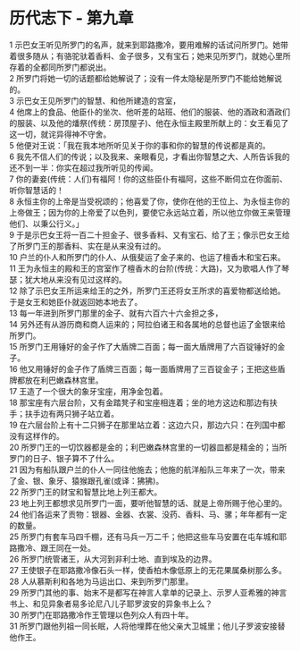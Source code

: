 # 历代志下 - 第九章
  
 1 示巴女王听见所罗门的名声，就来到耶路撒冷，要用难解的话试问所罗门。她带着很多随从；有骆驼驮着香料、金子很多，又有宝石；她来见所罗门，就她心里所存着的全都同所罗门都说出。  
 2 所罗门将她一切的话题都给她解说了；没有一件太隐秘是所罗门不能给她解说的。  
 3 示巴女王见所罗门的智慧、和他所建造的宫室，  
 4 他席上的食品、他臣仆的坐次、他听差的站班、他们的服装、他的酒政和酒政们的服装、以及他的燔祭(传统：房顶屋子)、他在永恒主殿里所献上的：女王看见了这一切，就诧异得神不守舍。  
 5 他便对王说：「我在我本地所听见关于你的事和你的智慧的传说都是真的。  
 6 我先不信人们的传说；以及我来、亲眼看见，才看出你智慧之大、人所告诉我的还不到一半：你实在超过我所听见的传闻。  
 7 你的妻妾(传统：人们)有福阿！你的这些臣仆有福阿，这些不断伺立在你面前、听你智慧话的！  
 8 永恒主你的上帝是当受祝颂的；他喜爱了你，使你在他的王位上、为永恒主你的上帝做王；因为你的上帝爱了以色列，要使它永远站立着，所以他立你做王来管理他们、以秉公行义。」  
 9 于是示巴女王将一百二十担金子、很多香料、又有宝石、给了王；像示巴女王给了所罗门王的那香料、实在是从来没有过的。  
 10 户兰的仆人和所罗门的仆人、从俄斐运了金子来的、也运了檀香木和宝石来。  
 11 王为永恒主的殿和王的宫室作了檀香木的台阶(传统：大路)，又为歌唱人作了琴瑟；犹大地从来没有见过这样的。  
 12 除了示巴女王所运来给王的之外，所罗门王还将女王所求的喜爱物都送给她。于是女王和她臣仆就返回她本地去了。  
 13 每一年进到所罗门那里的金子、就有六百六十六金担之多，  
 14 另外还有从游历商和商人运来的；阿拉伯诸王和各属地的总督也运了金银来给所罗门。  
 15 所罗门王用锤好的金子作了大盾牌二百面；每一面大盾牌用了六百锭锤好的金子。  
 16 他又用锤好的金子作了盾牌三百面；每一面盾牌用了三百锭金子；王把这些盾牌都放在利巴嫩森林宫里。  
 17 王造了一个很大的象牙宝座，用净金包着。  
 18 那宝座有六层台阶，又有金踏凳子和宝座相连着；坐的地方这边和那边有扶手；扶手边有两只狮子站立着。  
 19 在六层台阶上有十二只狮子在那里站立着：这边六只，那边六只：在列国中都没有这样作的。  
 20 所罗门王的一切饮器都是金的；利巴嫩森林宫里的一切器皿都是精金的；当所罗门的日子、银子算不了什么。  
 21 因为有船队跟户兰的仆人一同往他施去；他施的航洋船队三年来了一次，带来了金、银、象牙、猿猴跟孔雀(或译：狒狒)。  
 22 所罗门王的财宝和智慧比地上列王都大。  
 23 地上列王都想求见所罗门一面，要听他智慧的话、就是上帝所赐于他心里的。  
 24 他们各运来了贡物：银器、金器、衣裳、没药、香料、马、骡；年年都有一定的数量。  
 25 所罗门有套车马四千棚，还有马兵一万二千；他把这些车马安置在屯车城和耶路撒冷、跟王同在一处。  
 26 所罗门统管诸王，从大河到非利士地、直到埃及的边界。  
 27 王使银子在耶路撒冷像石头一样，使香柏木像低原上的无花果属桑树那么多。  
 28 人从慕斯利和各地为马运出口、来到所罗门那里。  
 29 所罗门其他的事、始末不是都写在神言人拿单的记录上、示罗人亚希雅的神言书上、和见异象者易多论尼八儿子耶罗波安的异象书上么？  
 30 所罗门在耶路撒冷作王管理以色列众人有四十年。  
 31 所罗门跟他列祖一同长眠，人将他埋葬在他父亲大卫城里；他儿子罗波安接替他作王。